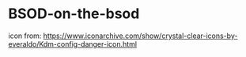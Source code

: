 # BSOD-on-the-bsod
icon from: https://www.iconarchive.com/show/crystal-clear-icons-by-everaldo/Kdm-config-danger-icon.html
